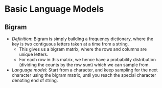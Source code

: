 # Basic Language Models

## Bigram
- *Definition*: Bigram is simply building a frequency dictionary, where the key is two contiguous letters taken at a time from a string. 
  - This gives us a bigram matrix, where the rows and columns are unique letters. 
  - For each row in this matrix, we hence have a probability distribution (dividing the counts by the row sum) which we can sample from. 
- *Language model*: Start from a character, and keep sampling for the next character using the bigram matrix, until you reach the special character denoting end of string. 
